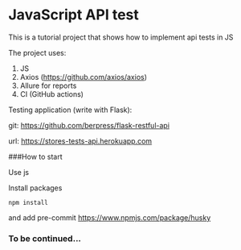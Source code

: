 # JavaScript API test

This is a tutorial project that shows how to implement api tests in JS

The project uses:
1. JS
2. Axios (https://github.com/axios/axios)
3. Allure for reports
4. CI (GitHub actions)


Testing application (write with Flask):

git: https://github.com/berpress/flask-restful-api

url: https://stores-tests-api.herokuapp.com

###How to start

Use js

Install packages

```
npm install
```

and add pre-commit https://www.npmjs.com/package/husky

### To be continued...